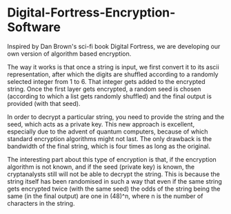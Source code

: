 # Digital-Fortress-Encryption-Software
Inspired by Dan Brown's sci-fi book Digital Fortress, we are developing our own version of algorithm based encryption.

The way it works is that once a string is input, we first convert it to 
its ascii representation, after which the digits are shuffled according to 
a randomly selected integer from 1 to 6. That integer gets added to the encrypted string. 
Once the first layer gets encrypted, a random seed is chosen 
(according to which a list gets randomly shuffled) 
and the final output is provided (with that seed).

In order to decrypt a particular string, you need to provide the string and the seed, which acts as a 
private key. This new approach is excellent, especially due to the advent of quantum computers, because
of which standard encryption algorithms might not last. 
The only drawback is the bandwidth of the final string, which is four times as long 
as the original.

The interesting part about this type of encryption is that, if the encryption algorithm is not
known, and if the seed (private key) is known, the cryptanalysts still will not be able to decrypt
the string. This is because the string itself has been randomised in such a way that even if the same 
string gets encrypted twice (with the same seed) the odds of the string being the same (in the final output)
are one in (48)^n, where n is the number of characters in the string.
